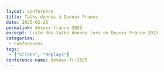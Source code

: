 ```yaml
---
layout: conference
title: Talks donnés à Devoxx France
date: 2025-02-26
permalink: devoxx-france-2025
excerpt: Liste des talks donnés lors de Devoxx France 2025
categories: 
 - Conférences
tags: 
 - ["Slides", "Replays"]
conference-name: devoxx-fr-2025
---
```

